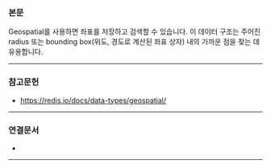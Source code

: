 ### 본문
Geospatial를 사용하면 좌표를 저장하고 검색할 수 있습니다. 이 데이터 구조는 주어진 radius 또는 bounding box(위도, 경도로 계산된 좌표 상자) 내의 가까운 점을 찾는 데 유용합니다.

---
### 참고문헌
- https://redis.io/docs/data-types/geospatial/
---
### 연결문서
- 
---
